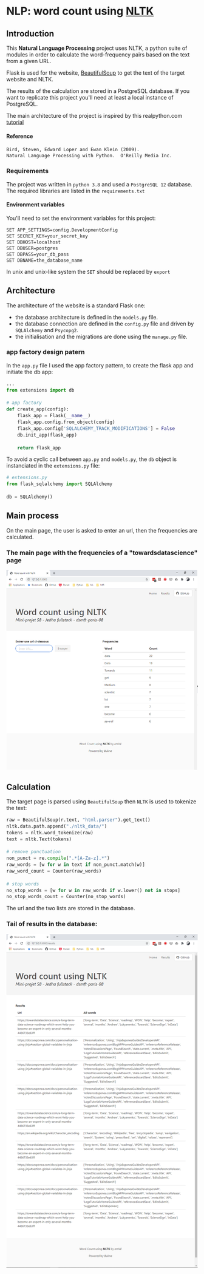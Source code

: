 # NLP: word count using [NLTK](https://github.com/nltk/nltk)

## Introduction
This **Natural Language Processing** project uses NLTK, a python suite of modules
in order to calculate the word-frequency pairs based on the text from a given URL.

Flask is used for the website, [BeautifulSoup](https://www.crummy.com/software/BeautifulSoup/)
to get the text of the target website and NLTK.

The results of the calculation are stored in a PostgreSQL database.
If you want to replicate this project you'll need at least a local instance of PostgreSQL.

The main architecture of the project is inspired by this realpython.com [tutorial](https://realpython.com/flask-by-example-part-1-project-setup/)

#### Reference
```
Bird, Steven, Edward Loper and Ewan Klein (2009).
Natural Language Processing with Python.  O'Reilly Media Inc.
```
### Requirements
The project was written in `python 3.8` and used a `PostgreSQL 12` database.
The required libraries are listed in the `requirements.txt`

#### Environment variables
You'll need to set the environment variables for this project:
```
SET APP_SETTINGS=config.DevelopmentConfig
SET SECRET_KEY=your_secret_key
SET DBHOST=localhost
SET DBUSER=postgres
SET DBPASS=your_db_pass
SET DBNAME=the_database_name
```
In unix and unix-like system the `SET` should be replaced by `export`

## Architecture
The architecture of the website is a standard Flask one:
* the database architecture is defined in the `models.py` file.
* the database connection are defined in the `config.py` file and driven by `SQLAlchemy` and `Psycopg2`.
* the initialisation and the migrations are done using the `manage.py` file.

### app factory design patern
In the `app.py` file I used the app factory pattern, to create the flask app and initiate the db app:
```python
...
from extensions import db

# app factory
def create_app(config):
    flask_app = Flask(__name__)
    flask_app.config.from_object(config)
    flask_app.config['SQLALCHEMY_TRACK_MODIFICATIONS'] = False
    db.init_app(flask_app)

    return flask_app
```
To avoid a cyclic call between `app.py` and `models.py`, the `db` object is instanciated in the `extensions.py` file:
```python
# extensions.py
from flask_sqlalchemy import SQLAlchemy

db = SQLAlchemy()
```
## Main process
On the main page, the user is asked to enter an url, then the frequencies are calculated.
### The main page with the frequencies of a "towardsdatascience" page
![alt text](./images/word_count_freq.png)

## Calculation
The target page is parsed using `BeautifulSoup` then `NLTK` is used to tokenize the text:
```python
raw = BeautifulSoup(r.text, "html.parser").get_text()
nltk.data.path.append("./nltk_data/")
tokens = nltk.word_tokenize(raw)
text = nltk.Text(tokens)

# remove punctuation
non_punct = re.compile(".*[A-Za-z].*")
raw_words = [w for w in text if non_punct.match(w)]
raw_word_count = Counter(raw_words)

# stop words
no_stop_words = [w for w in raw_words if w.lower() not in stops]
no_stop_words_count = Counter(no_stop_words)
```
The url and the two lists are stored in the database.
### Tail of results in the database:
![alt text](./images/word_count_results.png)



